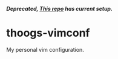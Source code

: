 ***Deprecated, [This repo](https://github.com/Thoogs/dotfiles) has current setup.***

# thoogs-vimconf
My personal vim configuration.
